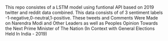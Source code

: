 This repo consistes of a LSTM model using funtional API based on 2019 twitter and reddit data combined.
This data consists of of 3 sentiment labels -1-negative,0-neutral,1-positive. 
These tweets and Comments Were Made on Narendra Modi and Other Leaders as well as Peoples Opinion Towards the Next Prime Minister of The Nation (In Context with General Elections Held In India - 2019)